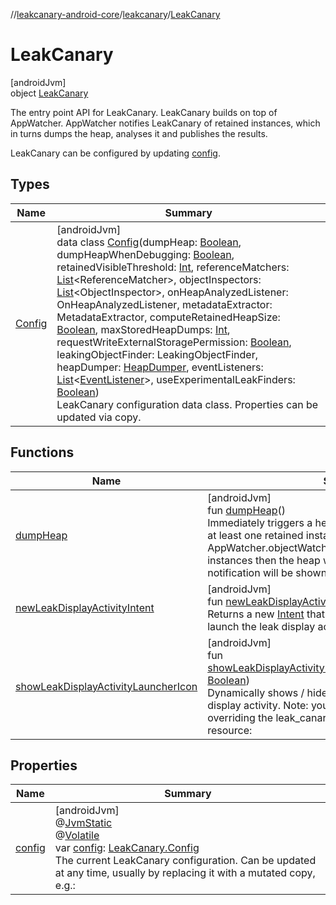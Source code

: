 //[leakcanary-android-core](../../../index.md)/[leakcanary](../index.md)/[LeakCanary](index.md)

# LeakCanary

[androidJvm]\
object [LeakCanary](index.md)

The entry point API for LeakCanary. LeakCanary builds on top of AppWatcher. AppWatcher notifies LeakCanary of retained instances, which in turns dumps the heap, analyses it and publishes the results.

LeakCanary can be configured by updating [config](config.md).

## Types

| Name | Summary |
|---|---|
| [Config](-config/index.md) | [androidJvm]<br>data class [Config](-config/index.md)(dumpHeap: [Boolean](https://kotlinlang.org/api/latest/jvm/stdlib/kotlin/-boolean/index.html), dumpHeapWhenDebugging: [Boolean](https://kotlinlang.org/api/latest/jvm/stdlib/kotlin/-boolean/index.html), retainedVisibleThreshold: [Int](https://kotlinlang.org/api/latest/jvm/stdlib/kotlin/-int/index.html), referenceMatchers: [List](https://kotlinlang.org/api/latest/jvm/stdlib/kotlin.collections/-list/index.html)&lt;ReferenceMatcher&gt;, objectInspectors: [List](https://kotlinlang.org/api/latest/jvm/stdlib/kotlin.collections/-list/index.html)&lt;ObjectInspector&gt;, onHeapAnalyzedListener: OnHeapAnalyzedListener, metadataExtractor: MetadataExtractor, computeRetainedHeapSize: [Boolean](https://kotlinlang.org/api/latest/jvm/stdlib/kotlin/-boolean/index.html), maxStoredHeapDumps: [Int](https://kotlinlang.org/api/latest/jvm/stdlib/kotlin/-int/index.html), requestWriteExternalStoragePermission: [Boolean](https://kotlinlang.org/api/latest/jvm/stdlib/kotlin/-boolean/index.html), leakingObjectFinder: LeakingObjectFinder, heapDumper: [HeapDumper](../-heap-dumper/index.md), eventListeners: [List](https://kotlinlang.org/api/latest/jvm/stdlib/kotlin.collections/-list/index.html)&lt;[EventListener](../-event-listener/index.md)&gt;, useExperimentalLeakFinders: [Boolean](https://kotlinlang.org/api/latest/jvm/stdlib/kotlin/-boolean/index.html))<br>LeakCanary configuration data class. Properties can be updated via copy. |

## Functions

| Name | Summary |
|---|---|
| [dumpHeap](dump-heap.md) | [androidJvm]<br>fun [dumpHeap](dump-heap.md)()<br>Immediately triggers a heap dump and analysis, if there is at least one retained instance tracked by AppWatcher.objectWatcher. If there are no retained instances then the heap will not be dumped and a notification will be shown instead. |
| [newLeakDisplayActivityIntent](new-leak-display-activity-intent.md) | [androidJvm]<br>fun [newLeakDisplayActivityIntent](new-leak-display-activity-intent.md)(): [Intent](https://developer.android.com/reference/kotlin/android/content/Intent.html)<br>Returns a new [Intent](https://developer.android.com/reference/kotlin/android/content/Intent.html) that can be used to programmatically launch the leak display activity. |
| [showLeakDisplayActivityLauncherIcon](show-leak-display-activity-launcher-icon.md) | [androidJvm]<br>fun [showLeakDisplayActivityLauncherIcon](show-leak-display-activity-launcher-icon.md)(showLauncherIcon: [Boolean](https://kotlinlang.org/api/latest/jvm/stdlib/kotlin/-boolean/index.html))<br>Dynamically shows / hides the launcher icon for the leak display activity. Note: you can change the default value by overriding the leak_canary_add_launcher_icon boolean resource: |

## Properties

| Name | Summary |
|---|---|
| [config](config.md) | [androidJvm]<br>@[JvmStatic](https://kotlinlang.org/api/latest/jvm/stdlib/kotlin.jvm/-jvm-static/index.html)<br>@[Volatile](https://kotlinlang.org/api/latest/jvm/stdlib/kotlin.jvm/-volatile/index.html)<br>var [config](config.md): [LeakCanary.Config](-config/index.md)<br>The current LeakCanary configuration. Can be updated at any time, usually by replacing it with a mutated copy, e.g.: |
